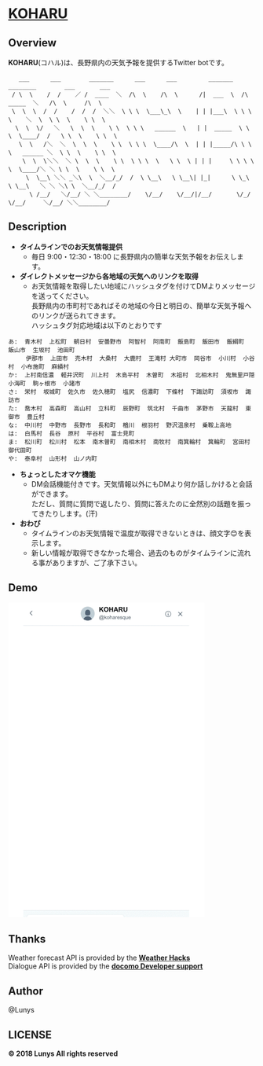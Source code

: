 # [KOHARU](https://twitter.com/koharu_esque)

## Overview
__KOHARU__(コハル)は、長野県内の天気予報を提供するTwitter botです。  

```
   ___      ___        _______      ___      ___         _______     ________        ___       ___
 / \  \    /  /    ／ /  ____  ＼  /\  \    /\  \      /|  ___  \  /\   _____  ＼   /\  \     /\  \
 \  \  \  /  /    /  /  /  ＼＼  \ \ \  \___\_\  \    | | |___\  \ \ \  \    ＼  \  \ \  \    \ \  \
  \  \  \/   ＼   \  \  \    \ \  \ \ \   ______  \   | |  _____  \ \ \  \____/  /   \ \  \    \ \  \
   \  \   /＼  ＼  \  \  \    \ \  \ \ \  \____/\  \  | | |_____/\ \ \ \   ______ ＼  \ \  \    \ \  \
    \  \  \＼＼  ＼ \  \  \    \ \  \ \ \  \   \ \  \ | | |     \ \ \ \ \  \____/＼ ＼ \ \  \    \ \  \
     \  \__\ ＼＼ _＼\  \  ＼__/_/  /  \ \__\   \ \__\| |_|      \ \_\ \ \__\   ＼ ＼ ＼\ \  ＼__/_/  /
      \ /__/   ＼/__/ ＼ ＼________/    \/__/    \/__/|/__/       \/_/  \/__/     ＼/__/ ＼＼________/
```

## Description
- __タイムラインでのお天気情報提供__
    - 毎日 9:00・12:30・18:00 に長野県内の簡単な天気予報をお伝えします。
- __ダイレクトメッセージから各地域の天気へのリンクを取得__
    - お天気情報を取得したい地域にハッシュタグを付けてDMよりメッセージを送ってください。  
      長野県内の市町村であればその地域の今日と明日の、簡単な天気予報へのリンクが送られてきます。  
      ハッシュタグ対応地域は以下のとおりです
```
あ:  青木村  上松町  朝日村  安曇野市  阿智村  阿南町  飯島町  飯田市  飯綱町  飯山市  生坂村  池田町  
     伊那市  上田市  売木村  大桑村  大鹿村  王滝村 大町市  岡谷市  小川村  小谷村  小布施町  麻績村  
か:  上村南信濃  軽井沢町  川上村  木島平村  木曽町  木祖村  北相木村  鬼無里戸隠  小海町  駒ヶ根市  小諸市  
さ:  栄村  坂城町  佐久市  佐久穂町  塩尻  信濃町  下條村  下諏訪町  須坂市  諏訪市  
た:  喬木村  高森町  高山村  立科町  辰野町  筑北村  千曲市  茅野市  天龍村  東御市  豊丘村  
な:  中川村  中野市  長野市  長和町  楢川  根羽村  野沢温泉村  乗鞍上高地  
は:  白馬村  長谷  原村  平谷村  富士見町  
ま:  松川町  松川村  松本  南木曽町  南相木村  南牧村  南箕輪村  箕輪町  宮田村  御代田町  
や:  泰阜村  山形村  山ノ内町  
```
- __ちょっとしたオマケ機能__
    - DM会話機能付きです。天気情報以外にもDMより何か話しかけると会話ができます。  
      ただし、質問に質問で返したり、質問に答えたのに全然別の話題を振ってきたりします。(汗)  
- __おわび__
    - タイムラインのお天気情報で温度が取得できないときは、顔文字😊を表示します。  
    - 新しい情報が取得できなかった場合、過去のものがタイムラインに流れる事がありますが、ご了承下さい。
## Demo
<img src="images/demo_dialogue.gif" alt="" width="400px">  

## Thanks
Weather forecast API is provided by the __[Weather Hacks](http://weather.livedoor.com/weather_hacks/webservice)__  
Dialogue API is provided by the __[docomo Developer support](https://dev.smt.docomo.ne.jp/?p=index)__  

## Author
@Lunys

## LICENSE
__&copy; 2018 Lunys All rights reserved__
